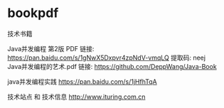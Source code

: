 # bookpdf
技术书籍


Java并发编程 第2版 PDF                链接: https://pan.baidu.com/s/1gNwX5Dxpvr4zpNdV-vmqLQ 提取码: neej  
Java并发编程的艺术.pdf                链接:  https://github.com/DeppWang/Java-Book

java并发编程实践       https://pan.baidu.com/s/1jHfhTqA



技术站点 和 技术信息
http://www.ituring.com.cn


